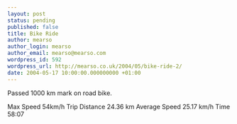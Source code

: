 ```yaml
---
layout: post
status: pending
published: false
title: Bike Ride
author: mearso
author_login: mearso
author_email: mearso@mearso.com
wordpress_id: 592
wordpress_url: http://mearso.co.uk/2004/05/bike-ride-2/
date: 2004-05-17 10:00:00.000000000 +01:00
---
```

Passed 1000 km mark on road bike.

Max Speed 54km/h
Trip Distance 24.36 km
Average Speed 25.17 km/h
Time 58:07
